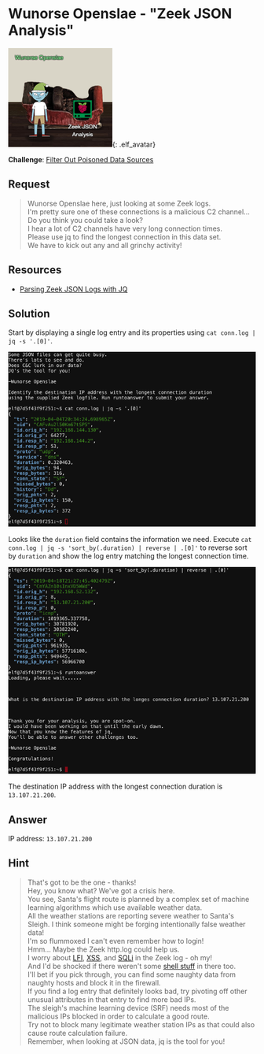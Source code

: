 # Wunorse Openslae - "Zeek JSON Analysis"
![Wunorse Openslae](../img/hints/h12/wunorse_openslae.png){: .elf_avatar}

**Challenge**: [Filter Out Poisoned Data Sources](../challenges/c12.md)

## Request
> Wunorse Openslae here, just looking at some Zeek logs.  
> I'm pretty sure one of these connections is a malicious C2 channel...  
> Do you think you could take a look?  
> I hear a lot of C2 channels have very long connection times.  
> Please use jq to find the longest connection in this data set.  
> We have to kick out any and all grinchy activity!

## Resources
- [Parsing Zeek JSON Logs with JQ](https://pen-testing.sans.org/blog/2019/12/03/parsing-zeek-json-logs-with-jq-2)

## Solution
Start by displaying a single log entry and its properties using `cat conn.log | jq -s '.[0]'`.

![Show Log Format](../img/hints/h12/h12_terminal1.png)

Looks like the `duration` field contains the information we need. Execute `cat conn.log | jq -s 'sort_by(.duration) | reverse | .[0]'` to reverse sort by `duration` and show the log entry matching the longest connection time.

![Longest Connection](../img/hints/h12/h12_terminal2.png)

The destination IP address with the longest connection duration is `13.107.21.200`.

## Answer
IP address: `13.107.21.200`

## Hint
> That's got to be the one - thanks!  
> Hey, you know what? We've got a crisis here.  
> You see, Santa's flight route is planned by a complex set of machine learning algorithms which use available weather data.  
> All the weather stations are reporting severe weather to Santa's Sleigh. I think someone might be forging intentionally false weather data!  
> I'm so flummoxed I can't even remember how to login!  
> Hmm... Maybe the Zeek http.log could help us.  
> I worry about [LFI](https://www.owasp.org/index.php/Testing_for_Local_File_Inclusion), [XSS](https://www.owasp.org/index.php/Cross-site_Scripting_(XSS)), and [SQLi](https://www.owasp.org/index.php/SQL_Injection) in the Zeek log - oh my!  
> And I'd be shocked if there weren't some [shell stuff](https://en.wikipedia.org/wiki/Shellshock_(software_bug)) in there too.  
> I'll bet if you pick through, you can find some naughty data from naughty hosts and block it in the firewall.  
> If you find a log entry that definitely looks bad, try pivoting off other unusual attributes in that entry to find more bad IPs.  
> The sleigh's machine learning device (SRF) needs most of the malicious IPs blocked in order to calculate a good route.  
> Try not to block many legitimate weather station IPs as that could also cause route calculation failure.  
> Remember, when looking at JSON data, jq is the tool for you!
